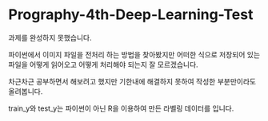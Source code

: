 # Prography-4th-Deep-Learning-Test

과제를 완성하지 못했습니다. 

파이썬에서 이미지 파일을 전처리 하는 방법을 찾아봤지만 
어떠한 식으로 저장되어 있는 파일을 어떻게 읽어오고 어떻게 처리해야 되는지 잘 모르겠습니다. 

차근차근 공부하면서 해보려고 했지만 기한내에 해결하지 못하여 작성한 부분만이라도 올려봅니다. 

train_y와 test_y는 파이썬이 아닌 R을 이용하여 만든 라벨링 데이터를 입니다.
